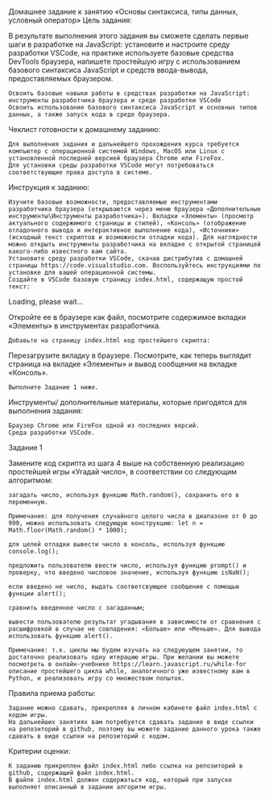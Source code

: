 Домашнее задание к занятию «Основы синтаксиса, типы данных, условный оператор»
Цель задания:

В результате выполнения этого задания вы сможете сделать первые шаги в разработке на JavaScript: установите и настроите среду разработки VSCode, на практике используете базовые средства DevTools браузера, напишете простейшую игру с использованием базового синтаксиса JavaScript и средств ввода-вывода, предоставляемых браузером.

    Освоить базовые навыки работы в средствах разработки на JavaScript: инструменты разработчика браузера и среде разработки VSCode
    Освоить использование базового синтаксиса JavaScript и основных типов данных, а также запуск кода в среде браузера.

Чеклист готовности к домашнему заданию:

    Для выполнения задания и дальнейшего прохождения курса требуется компьютер с операционной системой Windows, MacOS или Linux с установленной последней версией браузера Chrome или FireFox.
    Для установки среды разработки VSCode могут потребоваться соответствующие права доступа в системе.

Инструкция к заданию:

    Изучите базовые возможности, предоставляемые инструментами разработчика браузера (открываются через меню браузера «Дополнительные инструменты\Инструменты разработчика»). Вкладки «Элементы» (просмотр актуального содержимого страницы и стилей), «Консоль» (отображение отладочного вывода и интерактивное выполнение кода), «Источники» (исходный текст скриптов и возможности отладки кода). Для наглядности можно открыть инструменты разработчика на вкладке с открытой страницей какого-либо известного вам сайта.
    Установите среду разработки VSCode, скачав дистрибутив с домашней страницы https://code.visualstudio.com. Воспользуйтесь инструкциями по установке для вашей операционной системы.
    Создайте в VSCode базовую страницу index.html, содержащую простой текст:

<p>Loading, please wait...</p>

Откройте ее в браузере как файл, посмотрите содержимое вкладки «Элементы» в инструментах разработчика.

    Добавьте на страницу index.html код простейшего скрипта:

   <script>
     document.write('Hello, world!');
     console.log('Hello, developers!');
   </script>

Перезагрузите вкладку в браузере. Посмотрите, как теперь выглядит страница на вкладке «Элементы» и вывод сообщения на вкладке «Консоль».

    Выполните Задание 1 ниже.

Инструменты/ дополнительные материалы, которые пригодятся для выполнения задания:

    Браузер Chrome или FireFox одной из последних версий.
    Среда разработки VSCode.

Задание 1

Замените код скрипта из шага 4 выше на собственную реализацию простейшей игры «Угадай число», в соответствии со следующим алгоритмом:

    загадать число, используя функцию Math.random(), сохранить его в переменную.

    Примечание: для получения случайного целого числа в диапазоне от 0 до 999, можно использовать следующую конструкцию: let n = Math.floor(Math.random() * 1000);

    для целей отладки вывести число в консоль, используя функцию console.log();

    предложить пользователю ввести число, используя функцию prompt() и проверку, что введено числовое значение, используя функцию isNaN();

    если введено не число, выдать соответсвующее сообщение с помощью функции alert();

    сравнить введенное число с загаданным;

    вывести пользователю результат угадывания в зависимости от сравнения с расшифровкой в случае не совпадения: «Больше» или «Меньше». Для вывода использовать функцию alert().

    Примечание: т.к. циклы мы будем изучать на следуюущем занятии, то достаточно реализовать одну итерацию игры. При желании вы можете посмотреть в онлайн-учебнике https://learn.javascript.ru/while-for описание простейшего цикла while, аналогичного уже известному вам в Python, и реализовать игру со множеством попыток.

Правила приема работы:

    Задание можно сдавать, прикрепляя в личном кабинете файл index.html с кодом игры.
    На дальнейших занятиях вам потребуется сдавать задание в виде ссылки на репозиторий в github, поэтому вы можете задание данного урока также сдавать в виде ссылки на репозиторий с кодом.

Критерии оценки:

    К заданию прикреплен файл index.html либо ссылка на репозиторий в github, содержащий файл index.html.
    В файле index.html должен содержаться код, который при запуске выполняет описанный в задании алгоритм игры.
